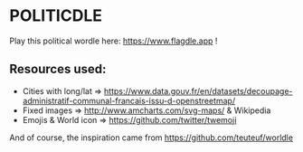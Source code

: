 # POLITICDLE

Play this political wordle here: https://www.flagdle.app !

## Resources used:

- Cities with long/lat => https://www.data.gouv.fr/en/datasets/decoupage-administratif-communal-francais-issu-d-openstreetmap/
- Fixed images => http://www.amcharts.com/svg-maps/ & Wikipedia
- Emojis & World icon => https://github.com/twitter/twemoji

And of course, the inspiration came from https://github.com/teuteuf/worldle
